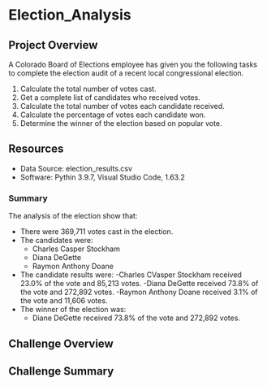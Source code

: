 # Election_Analysis

## Project Overview
A Colorado Board of Elections employee has given you the following tasks to complete the election audit of a recent local congressional election.

1. Calculate the total number of votes cast.
2. Get a complete list of candidates who received votes.
3. Calculate the total number of votes each candidate received.
4. Calculate the percentage of votes each candidate won.
5. Determine the winner of the election based on popular vote.

## Resources
- Data Source: election_results.csv
- Software: Pythin 3.9.7, Visual Studio Code, 1.63.2

### Summary
The analysis of the election show that:
- There were 369,711 votes cast in the election.
-  The candidates were:
    - Charles Casper Stockham
    - Diana DeGette
    - Raymon Anthony Doane
- The candidate results were:
    -Charles CVasper Stockham received 23.0% of the vote and 85,213 votes.
    -Diana DeGette received 73.8% of the vote and 272,892 votes.
    -Raymon Anthony Doane received 3.1% of the vote and 11,606 votes.
- The winner of the election was:
    - Diane DeGette received 73.8% of the vote and 272,892 votes.

## Challenge Overview

## Challenge Summary
